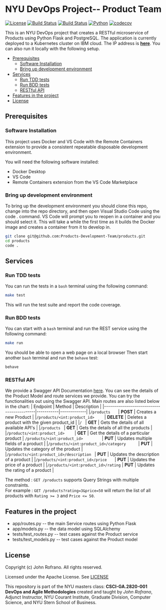 # NYU DevOps Project-- Product Team

[![License](https://img.shields.io/badge/License-Apache_2.0-blue.svg)](https://opensource.org/licenses/Apache-2.0)
[![Build Status](https://github.com/Products-Development-Team/products/actions/workflows/tdd.yml/badge.svg)](https://github.com/Products-Development-Team/products/actions)
[![Build Status](https://github.com/Products-Development-Team/products/actions/workflows/bdd.yml/badge.svg)](https://github.com/Products-Development-Team/products/actions)
[![Python](https://img.shields.io/badge/Language-Python-blue.svg)](https://python.org/)
[![codecov](https://codecov.io/gh/Products-Development-Team/products/branch/master/graph/badge.svg?token=PZG0GGW7VJ)](https://codecov.io/gh/Products-Development-Team/products)

This is an NYU DevOps project that creates a RESTful microservice of Products using Python Flask and PostgreSQL. The application is currently deployed to a Kubernetes cluster on IBM cloud. The IP address is [**here**](http://159.122.174.17:31002/). You can also run it locally with the following setup. 

- [Prerequisites](#prerequisites)
  - [Software Installation](#software-installation)
  - [Bring up development environment](#bring-up-development-environment)
- [Services](#services)
  - [Run TDD tests](#run-tdd-tests)
  - [Run BDD tests](#run-bdd-tests)
  - [RESTful API](#restful-api)
- [Features in the project](#features-in-the-project)
- [License](#license)


## Prerequisites
### Software Installation
This project uses Docker and VS Code with the Remote Containers extension to provide a consistent repeatable disposable development environment. 

You will need the following software installed: 
- Docker Desktop
- VS Code
- Remote Containers extension from the VS Code Marketplace

### Bring up development environment
To bring up the development environment you should clone this repo, change into the repo directory, and then open Visual Studio Code using the code . command. VS Code will prompt you to reopen in a container and you should select it. This will take a while the first time as it builds the Docker image and creates a container from it to develop in.

```bash
git clone git@github.com:Products-Development-Team/products.git
cd products
code .
```
## Services
### Run TDD tests
You can run the tests in a ```bash``` terminal using the following command: 
```bash
make test
```
This will run the test suite and report the code coverage. 

### Run BDD tests
You can start with a ```bash``` terminal and run the REST service using the following command:
```bash
make run
```
You should be able to open a web page on a local browser
Then start another ```bash``` terminal and run the ```behave``` test:
```bash
behave
```
### RESTful API
We provide a Swagger API Documentation [here](http://159.122.174.17:31002/apidocs). You can see the details of the Product Model and route services we provide. You can try the functionalities out using the Swagger API. Main routes are also listed below in the chart: 
| Endpoint                                  | Method    | Description |
|-------------------------------------------|-----------|-------------|
|`/products   `                               | **POST**      | Creates a new Product |
|`/products/<int:product_id>    `             | **DELETE**    | Deletes a product with the given product_id |
|`/ `                                         | **GET**       | Gets the details of all available API's |
|`/products `                                 | **GET**       | Gets the details of all the products |
|`/products/<int:product_id>    `             | **GET**       | Get the details of a particular product |
`/products/<int:product_id>        `         | **PUT**       | Updates multiple fields of a product |
|`/products/<int:product_id>/category     `   | **PUT**       | Updates the category of the product |
|`/products/<int:product_id>/description `    | **PUT**       | Updates the description of a product |
|`/products/<int:product_id>/price   `        | **PUT**       | Updates the price of a product |
|`/products/<int:product_id>/rating`          | **PUT**       | Updates the rating of a product |

The method : `GET /products` supports Query Strings with multiple constraints.  
For example : `GET /products?rating=3&price=50` will return the list of all products with `Rating >= 3` and `Price <= 50`.  


## Features in the project
* app/routes.py -- the main Service routes using Python Flask
* app/models.py -- the data model using SQLAlchemy
* tests/test_routes.py -- test cases against the Product service
* tests/test_models.py -- test cases against the Product model
## License

Copyright (c) John Rofrano. All rights reserved.

Licensed under the Apache License. See [LICENSE](LICENSE)

This repository is part of the NYU masters class: **CSCI-GA.2820-001 DevOps and Agile Methodologies** created and taught by *John Rofrano*, Adjunct Instructor, NYU Courant Institute, Graduate Division, Computer Science, and NYU Stern School of Business.
